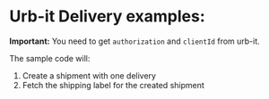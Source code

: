 # Urb-it Delivery examples:

**Important:**
You need to get `authorization` and `clientId` from urb-it.

The sample code will:

1. Create a shipment with one delivery
2. Fetch the shipping label for the created shipment
